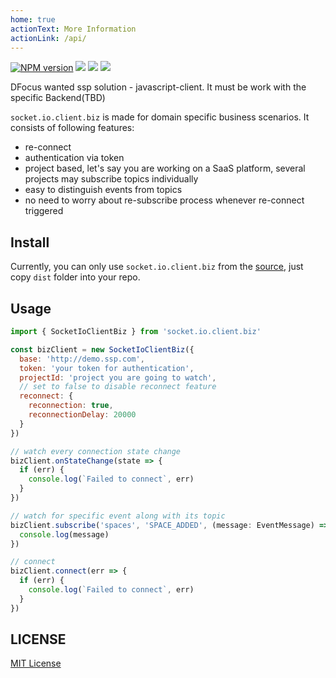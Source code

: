 ```yaml
---
home: true
actionText: More Information
actionLink: /api/
---
```


[![NPM version][npm-image]][npm-url]
![][david-url]
![][dt-url]
![][license-url]

DFocus wanted ssp solution - javascript-client. It must be work with the specific Backend(TBD)

`socket.io.client.biz` is made for domain specific business scenarios. It consists of following features:

- re-connect
- authentication via token
- project based, let's say you are working on a SaaS platform, several projects may subscribe topics individually
- easy to distinguish events from topics
- no need to worry about re-subscribe process whenever re-connect triggered

## Install

Currently, you can only use `socket.io.client.biz` from the [source](https://github.com/DFocusFE/socket.io.client.biz), just copy `dist` folder into your repo.

## Usage

```javascript
import { SocketIoClientBiz } from 'socket.io.client.biz'

const bizClient = new SocketIoClientBiz({
  base: 'http://demo.ssp.com',
  token: 'your token for authentication',
  projectId: 'project you are going to watch',
  // set to false to disable reconnect feature
  reconnect: {
    reconnection: true,
    reconnectionDelay: 20000
  }
})

// watch every connection state change
bizClient.onStateChange(state => {
  if (err) {
    console.log(`Failed to connect`, err)
  }
})

// watch for specific event along with its topic
bizClient.subscribe('spaces', 'SPACE_ADDED', (message: EventMessage) => {
  console.log(message)
})

// connect
bizClient.connect(err => {
  if (err) {
    console.log(`Failed to connect`, err)
  }
})
```

## LICENSE

[MIT License](https://raw.githubusercontent.com/DFocusFE/socket.io.client.biz/master/LICENSE)

[npm-url]: https://npmjs.org/package/socket.io.client.biz
[npm-image]: https://badge.fury.io/js/socket.io.client.biz.png
[david-url]: https://david-dm.org/DFocusFE/socket.io.client.biz.png
[dt-url]: https://img.shields.io/npm/dt/socket.io.client.biz.svg
[license-url]: https://img.shields.io/npm/l/socket.io.client.biz.svg
